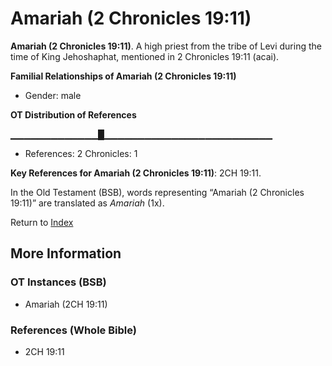 # Amariah (2 Chronicles 19:11)
**Amariah (2 Chronicles 19:11)**. 
A high priest from the tribe of Levi during the time of King Jehoshaphat, mentioned in 2 Chronicles 19:11 (acai). 




**Familial Relationships of Amariah (2 Chronicles 19:11)**


* Gender: male


**OT Distribution of References**

▁▁▁▁▁▁▁▁▁▁▁▁▁█▁▁▁▁▁▁▁▁▁▁▁▁▁▁▁▁▁▁▁▁▁▁▁▁▁
* References: 2 Chronicles: 1



**Key References for Amariah (2 Chronicles 19:11)**: 
2CH 19:11. 


In the Old Testament (BSB), words representing “Amariah (2 Chronicles 19:11)” are translated as 
*Amariah* (1x). 




Return to [Index](00-Index.md)

## More Information

### OT Instances (BSB)

* Amariah (2CH 19:11)



### References (Whole Bible)

* 2CH 19:11



